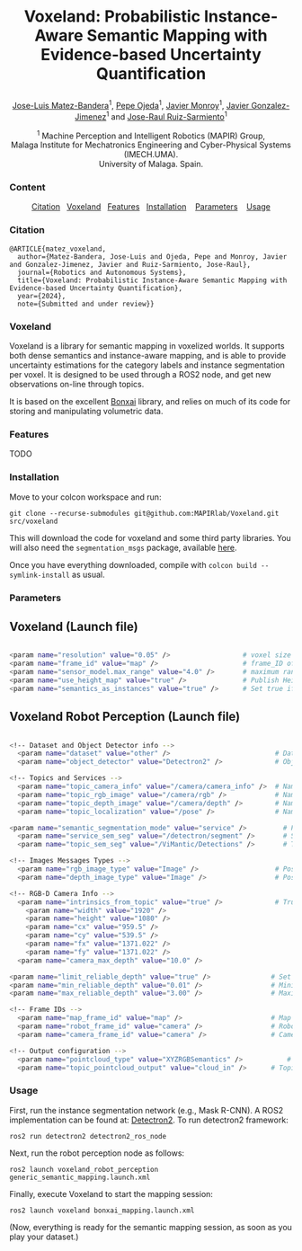 # <p align="center"> Voxeland: Probabilistic Instance-Aware Semantic Mapping with Evidence-based Uncertainty Quantification </p>

<p align="center"> <a href="https://mapir.isa.uma.es/mapirwebsite/?p=1792">Jose-Luis Matez-Bandera</a><sup>1</sup>, <a href="https://mapir.isa.uma.es/mapirwebsite/?p=1792">Pepe Ojeda</a><sup>1</sup>, <a href="https://mapir.isa.uma.es/mapirwebsite/?p=1438">Javier Monroy</a><sup>1</sup>, <a href="http://mapir.isa.uma.es/jgonzalez">Javier Gonzalez-Jimenez</a><sup>1</sup> and <a href="https://mapir.isa.uma.es/mapirwebsite/?p=1366">Jose-Raul Ruiz-Sarmiento</a><sup>1</sup></p>

<p align="center"> <sup>1</sup> Machine Perception and Intelligent Robotics (MAPIR) Group,<br/> Malaga Institute for Mechatronics Engineering and Cyber-Physical Systems (IMECH.UMA).<br/> University of Malaga. Spain. </p>

### Content
<p align="center"> <a href="#citation">Citation</a>&nbsp;&nbsp;&nbsp;<a href="#voxeland">Voxeland</a>&nbsp;&nbsp;&nbsp;<a href="#features">Features</a>&nbsp;&nbsp;&nbsp;<a href="#installation">Installation</a>&nbsp;&nbsp;&nbsp; <a href="#parameters">Parameters</a>&nbsp;&nbsp;&nbsp; <a href="#usage">Usage</a></p></p>

### Citation
<pre><code>@ARTICLE{matez_voxeland,
  author={Matez-Bandera, Jose-Luis and Ojeda, Pepe and Monroy, Javier and Gonzalez-Jimenez, Javier and Ruiz-Sarmiento, Jose-Raul},
  journal={Robotics and Autonomous Systems}, 
  title={Voxeland: Probabilistic Instance-Aware Semantic Mapping with Evidence-based Uncertainty Quantification}, 
  year={2024},
  note={Submitted and under review}}
</code></pre>


### Voxeland
Voxeland is a library for semantic mapping in voxelized worlds. It supports both dense semantics and instance-aware mapping, and is able to provide uncertainty estimations for the category labels and instance segmentation per voxel. It is designed to be used through a ROS2 node, and get new observations on-line through topics.

It is based on the excellent [Bonxai](https://github.com/facontidavide/Bonxai) library, and relies on much of its code for storing and manipulating volumetric data.

### Features
TODO

### Installation
Move to your colcon workspace and run:

```git clone --recurse-submodules git@github.com:MAPIRlab/Voxeland.git src/voxeland```

This will download the code for voxeland and some third party libraries. You will also need the `segmentation_msgs` package, available [here](https://github.com/MAPIRlab/instance_segmentation).

Once you have everything downloaded, compile with `colcon build --symlink-install` as usual.

### Parameters

## Voxeland (Launch file)
```bash

<param name="resolution" value="0.05" />                  # voxel size (in meters)
<param name="frame_id" value="map" />                     # frame_ID of the map (typically, it is "map")          
<param name="sensor_model.max_range" value="4.0" />       # maximum range of the ray to integrate information
<param name="use_height_map" value="true" />              # Publish Height colormap on Resulting VoxelGrid
<param name="semantics_as_instances" value="true" />      # Set true if considering instances in the semantic map (as explained in Voxeland's paper).
```

## Voxeland Robot Perception  (Launch file)

```bash

<!-- Dataset and Object Detector info -->
  <param name="dataset" value="other" />                          # Dataset name, to be used in modules/data_standarization.py to standarize input data.
  <param name="object_detector" value="Detectron2" />             # Object detector name, to be used in modules/data_standarization.py to standarize semantics.

<!-- Topics and Services -->
  <param name="topic_camera_info" value="/camera/camera_info" />  # Name of the topic where camera intrinsics is published (camera_info). Only necessary if intrisincs_from_topic is true.
  <param name="topic_rgb_image" value="/camera/rgb" />            # Name of the RGB images topic.
  <param name="topic_depth_image" value="/camera/depth" />        # Name of the depth images topic.
  <param name="topic_localization" value="/pose" />               # Name of the PoseWithCovarianceStamped messages topic.

<param name="semantic_segmentation_mode" value="service" />		    # Possible values: "topic" or "service", depending how the object detection method works
  <param name="service_sem_seg" value="/detectron/segment" />	    # Service name for semantic segmentation. Used if semantic_segmentation_mode="service"
  <param name="topic_sem_seg" value="/ViMantic/Detections" />	    # Topic name for semantic segmentation. Used if semantic_segmentation_mode="topic"

<!-- Images Messages Types -->
  <param name="rgb_image_type" value="Image" />                   # Possible values: "CompressedImage" or "Image", depending on the message type of the topic_rgb_image
  <param name="depth_image_type" value="Image" />                 # Possible values: "CompressedImage" or "Image", depending on the message type of the topic_depth_image

<!-- RGB-D Camera Info -->
  <param name="intrinsics_from_topic" value="true" />             # True if intrinsics published in the camera_info topic, otherwise, set to False and set intrinsics manually.
    <param name="width" value="1920" />
    <param name="height" value="1080" />
    <param name="cx" value="959.5" />
    <param name="cy" value="539.5" />
    <param name="fx" value="1371.022" />
    <param name="fy" value="1371.022" />
  <param name="camera_max_depth" value="10.0" />

<param name="limit_reliable_depth" value="true" />               # Set to true to limit the maximum reliable data from depth sensor.
<param name="min_reliable_depth" value="0.01" />                 # Minimum depth to accept points.
<param name="max_reliable_depth" value="3.00" />                 # Maximum depth to accept points.

<!-- Frame IDs -->
  <param name="map_frame_id" value="map" />                      # Map frame id
  <param name="robot_frame_id" value="camera" />                 # Robot frame id (if exists, otherwise, set equal to camera frame id)
  <param name="camera_frame_id" value="camera" />                # Camera frame id

<!-- Output configuration -->
  <param name="pointcloud_type" value="XYZRGBSemantics" />			 # Possible values: "XYZ", "XYZRGB", "XYZSemantics" and "XYZRGBSemantics".
  <param name="topic_pointcloud_output" value="cloud_in" />      # Topic where the processed PointCloud2 is published, and from which Voxeland will use as input for the mapping.  
```


### Usage

First, run the instance segmentation network (e.g., Mask R-CNN). A ROS2 implementation can be found at: [Detectron2](https://github.com/MAPIRlab/Detectron2_ros). To run detectron2 framework:

`ros2 run detectron2 detectron2_ros_node`

Next, run the robot perception node as follows:

`ros2 launch voxeland_robot_perception generic_semantic_mapping.launch.xml`

Finally, execute Voxeland to start the mapping session:

`ros2 launch voxeland bonxai_mapping.launch.xml`

(Now, everything is ready for the semantic mapping session, as soon as you play your dataset.)
